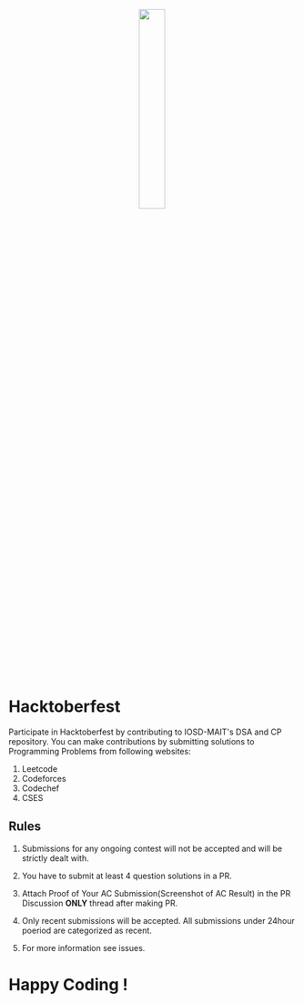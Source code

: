 <p align="center">
    <a href="https://hacktoberfest.digitalocean.com/">
        <img src="https://hacktoberfest.digitalocean.com/assets/HF-full-logo-b05d5eb32b3f3ecc9b2240526104cf4da3187b8b61963dd9042fdc2536e4a76c.svg" width="30%">
    </a>
</p>

# Hacktoberfest

Participate in Hacktoberfest by contributing to IOSD-MAIT's DSA and CP repository.
You can make contributions by submitting solutions to Programming Problems from following websites:

1. Leetcode
2. Codeforces
3. Codechef
4. CSES

## Rules

1. Submissions for any ongoing contest will not be accepted and will be strictly dealt with.

2. You have to submit at least 4 question solutions in a PR.

3. Attach Proof of Your AC Submission(Screenshot of AC Result) in the PR Discussion **ONLY** thread after making PR.

4. Only recent submissions will be accepted. All submissions under 24hour poeriod are categorized as recent.

4. For more information see issues.

# Happy Coding !
